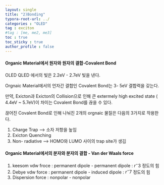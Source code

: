 ```yaml
---
layout: single
title: "2)Bonding"
typora-root-url: ../
categories : "OLED"
tag : exciton
#tag : [me, me2, me3]
toc : true
toc_sticky : true
author_profile : false
---
```


#### Organic Material에서 원자와 원자의 결합-Covalent Bond

OLED QLED 에서의 빛은 2.2eV - 2.7eV 빛을 낸다.

Orgnaic Material에서의 언자간 결합인 Covalent Bond는 3- 5eV 결합력을 갖는다.



만약, Exicton과 Exicton의 Collision으로 인해 큰 extermely high excited state ( 4.4eV ~ 5.7eV)이 차이는 Covalent Bond를 끊을 수 있다.

끊어진 Covalent Bond로 인해 나눠진 2개의 orgnaic 물질은 다음의 3가지로 작용한다.

1. Charge Trap --> 소자 저항을 높임
2. Exicton Quenching
3. Non- radiative --> HOMO와 LUMO 사이의 trap site가 생김



#### Organic Material에서의 분자와 분자의 결합 - Van der Waals force

1. keesom vdw froce : permanent dipole - permanent dipole : $r^-3$ 정도의 힘
2. Debye vdw force : permanent dipole - induced dipole : $r^-7$ 정도의 힘
3. Dispersion force : nonpolar - nonpolar

